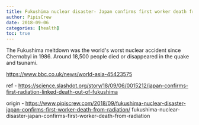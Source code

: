```yaml
---
title: Fukushima nuclear disaster- Japan confirms first worker death from radiation
author: PipisCrew
date: 2018-09-06
categories: [health]
toc: true
---
```


The Fukushima meltdown was the world's worst nuclear accident since Chernobyl in 1986. Around 18,500 people died or disappeared in the quake and tsunami.

https://www.bbc.co.uk/news/world-asia-45423575

ref - https://science.slashdot.org/story/18/09/06/0015212/japan-confirms-first-radiation-linked-death-out-of-fukushima

origin - https://www.pipiscrew.com/2018/09/fukushima-nuclear-disaster-japan-confirms-first-worker-death-from-radiation/ fukushima-nuclear-disaster-japan-confirms-first-worker-death-from-radiation